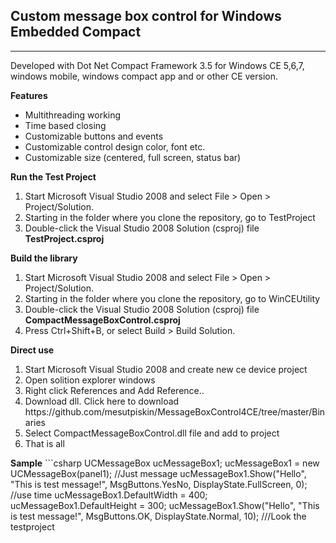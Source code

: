 <h2>Custom message box control for Windows Embedded Compact</h2>
<hr/>
Developed with Dot Net Compact Framework 3.5 for Windows CE 5,6,7, windows mobile, windows compact app and or other CE version.

<b>Features</b>
<ul>
    <li>Multithreading working</li>
    <li>Time based closing</li>
    <li>Customizable buttons and events</li>
    <li>Customizable control design color, font etc.</li>
    <li>Customizable size (centered, full screen, status bar)</li>
</ul>

<b>Run the Test Project</b>
<ol>
    <li>Start Microsoft Visual Studio 2008 and select File > Open > Project/Solution.</li>
    <li>Starting in the folder where you clone the repository, go to TestProject </li>
    <li>Double-click the Visual Studio 2008 Solution (csproj) file <b>TestProject.csproj</b></li>
   
</ol>

<b>Build the library</b>
<ol>
    <li>Start Microsoft Visual Studio 2008 and select File > Open > Project/Solution.</li>
    <li>Starting in the folder where you clone the repository, go to WinCEUtility </li>
    <li>Double-click the Visual Studio 2008 Solution (csproj) file <b>CompactMessageBoxControl.csproj</b></li>
     <li>Press Ctrl+Shift+B, or select Build > Build Solution.</li>
</ol>

<b>Direct use</b>
<ol>
    <li>Start Microsoft Visual Studio 2008 and create new ce device project</li>
    <li>Open solition explorer windows</li>
    <li>Right click References and Add Reference..</li>
    <li>Download dll. Click here to download https://github.com/mesutpiskin/MessageBoxControl4CE/tree/master/Binaries </li>
    <li>Select CompactMessageBoxControl.dll file and add to project</li>
    <li>That is all</li>
</ol>
<b>Sample</b>
  ```csharp
      UCMessageBox ucMessageBox1;
      ucMessageBox1 = new UCMessageBox(panel1);
      //Just message
      ucMessageBox1.Show("Hello", "This is test message!", MsgButtons.YesNo, DisplayState.FullScreen, 0);
      //use time
      ucMessageBox1.DefaultWidth = 400;
      ucMessageBox1.DefaultHeight = 300;
      ucMessageBox1.Show("Hello", "This is test message!", MsgButtons.OK, DisplayState.Normal, 10);
      ///Look the testproject
      
